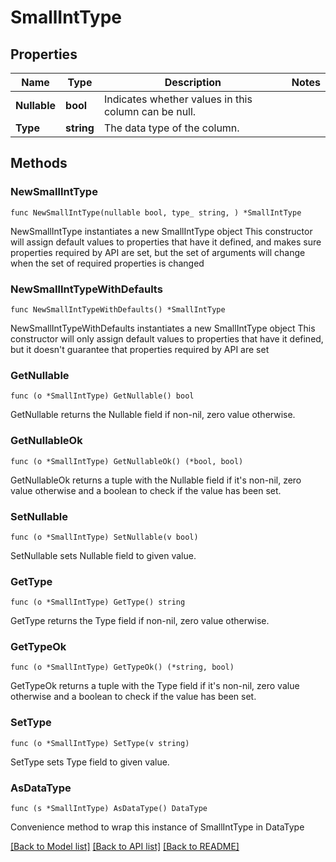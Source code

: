 # SmallIntType

## Properties

Name | Type | Description | Notes
------------ | ------------- | ------------- | -------------
**Nullable** | **bool** | Indicates whether values in this column can be null. | 
**Type** | **string** | The data type of the column. | 

## Methods

### NewSmallIntType

`func NewSmallIntType(nullable bool, type_ string, ) *SmallIntType`

NewSmallIntType instantiates a new SmallIntType object
This constructor will assign default values to properties that have it defined,
and makes sure properties required by API are set, but the set of arguments
will change when the set of required properties is changed

### NewSmallIntTypeWithDefaults

`func NewSmallIntTypeWithDefaults() *SmallIntType`

NewSmallIntTypeWithDefaults instantiates a new SmallIntType object
This constructor will only assign default values to properties that have it defined,
but it doesn't guarantee that properties required by API are set

### GetNullable

`func (o *SmallIntType) GetNullable() bool`

GetNullable returns the Nullable field if non-nil, zero value otherwise.

### GetNullableOk

`func (o *SmallIntType) GetNullableOk() (*bool, bool)`

GetNullableOk returns a tuple with the Nullable field if it's non-nil, zero value otherwise
and a boolean to check if the value has been set.

### SetNullable

`func (o *SmallIntType) SetNullable(v bool)`

SetNullable sets Nullable field to given value.


### GetType

`func (o *SmallIntType) GetType() string`

GetType returns the Type field if non-nil, zero value otherwise.

### GetTypeOk

`func (o *SmallIntType) GetTypeOk() (*string, bool)`

GetTypeOk returns a tuple with the Type field if it's non-nil, zero value otherwise
and a boolean to check if the value has been set.

### SetType

`func (o *SmallIntType) SetType(v string)`

SetType sets Type field to given value.



### AsDataType

`func (s *SmallIntType) AsDataType() DataType`

Convenience method to wrap this instance of SmallIntType in DataType

[[Back to Model list]](../README.md#documentation-for-models) [[Back to API list]](../README.md#documentation-for-api-endpoints) [[Back to README]](../README.md)


